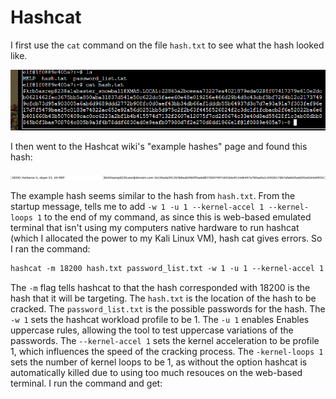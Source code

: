 # Hashcat
I first use the `cat` command on the file `hash.txt` to see what the hash looked like. 

![](../images/Hashcat-part-1.png)

I then went to the Hashcat wiki's "example hashes" page and found this hash:

![](../images/hashcat-example-hash.jpg)

The example hash seems similar to the hash from `hash.txt`. From the startup message, tells me to add `-w 1 -u 1 --kernel-accel 1 --kernel-loops 1` to the end of my command, as since this is web-based emulated terminal that isn't using my computers native hardware to run hashcat (which I allocated the power to my Kali Linux VM), hash cat gives errors. So I ran the command:




```txt
hashcat -m 18200 hash.txt password_list.txt -w 1 -u 1 --kernel-accel 1 --kernel-loops 1 
```
The `-m` flag tells hashcat to that the hash corresponded with 18200 is the hash that it will be targeting. The `hash.txt` is the location of the hash to be cracked. The `password_list.txt` is the possible passwords for the hash. The `-w 1` sets the hashcat workload profile to be 1. The `-u 1` enables Enables uppercase rules, allowing the tool to test uppercase variations of the passwords. The `--kernel-accel 1` sets the kernel acceleration to be profile 1, which influences the speed of the cracking process. The `-kernel-loops 1 ` sets the number of kernel loops to be 1, as without the option hashcat is automatically killed due to using too much resouces on the web-based terminal. I run the command and get:




